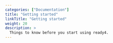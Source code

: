 ```yaml
---
categories: ["Documentation"]
title: "Getting started"
linkTitle: "Getting started"
weight: 20
description: >
  Things to know before you start using ready4.
---
```


